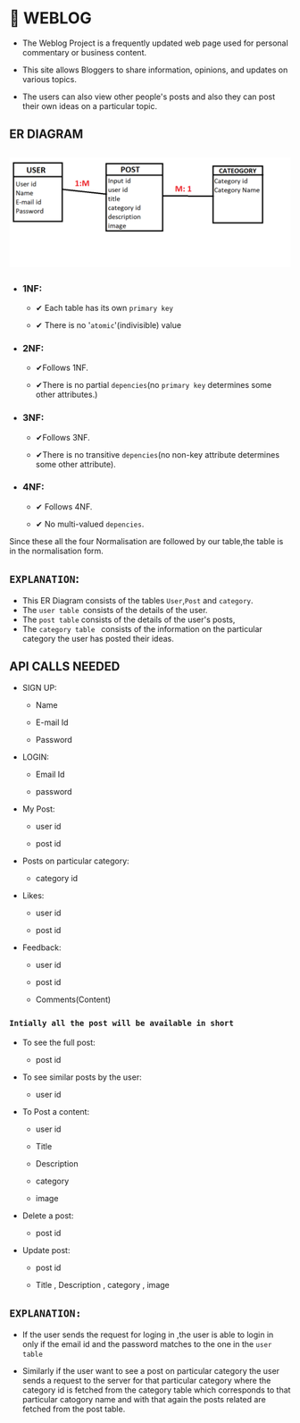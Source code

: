 
# 🎯 WEBLOG
- The Weblog Project is a frequently updated web page used for personal commentary or business content.

- This site allows Bloggers to share information, opinions, and updates on various topics.

- The users can also view  other people's posts and also they can post their own ideas on a particular topic.

## ER DIAGRAM
## ![ER DIAGRAM FOR THE EXPENDITURE CALCULATOR](Visual_Assets/Blog_ERdiagram.png)

- ### 1NF:
    - ✔ Each table has its own `primary key`

    - ✔ There is no '`atomic`'(indivisible) value

- ### 2NF:
    - ✔Follows 1NF.

    - ✔There is no partial `depencies`(no `primary key` determines some other attributes.)

- ### 3NF:
    - ✔Follows 3NF.

    - ✔There is no transitive `depencies`(no non-key attribute determines some other attribute).

- ### 4NF:
    - ✔ Follows 4NF.

    - ✔ No multi-valued `depencies`.

Since these all the four Normalisation are followed by our table,the table is in the normalisation form.

## `EXPLANATION`:
- This ER Diagram consists of the tables `User`,`Post` and `category`.
- The `user table `consists of the details of the user.
- The `post table` consists of the details of the user's posts,
- The `category table ` consists of the information on the particular category the user has posted their ideas.

## API CALLS NEEDED
- SIGN UP:

    - Name

    - E-mail Id

    - Password

- LOGIN:

   - Email Id

   - password

- My Post:

    - user id

    - post id

- Posts on particular category:

    - category id

- Likes:

    - user id 

    - post id

- Feedback:

    - user id 
    
    - post id

    - Comments(Content)

    

 ### `Intially all the post will be available in short`

- To see the full post:

     - post id 

- To see similar posts by the user:

     - user id

- To Post a content:

     - user id 

     - Title

	 - Description

	 - category

	 - image

- Delete a post: 

	- post id

- Update post: 

	- post id

	- Title , Description , category , image


## `EXPLANATION:`

- If the user sends the request for loging in ,the user is able to login in only if the email id and the password matches to the one in the `user table `

- Similarly if the user want to see a post on particular category the user sends a request to the server for that particular category where the category id is fetched from the category table which corresponds to that particular catogory name and with that again the posts related are fetched from the post table.
